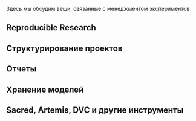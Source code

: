 Здесь мы обсудим вещи, связанные с менеджментом экспериментов

## Reproducible Research
## Структурирование проектов
## Отчеты
## Хранение моделей
## Sacred, Artemis, DVC и другие инструменты 